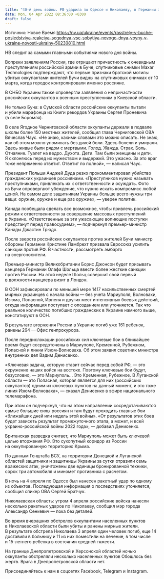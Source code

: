 ```yaml
---
title: "40-й день войны. РФ ударила по Одессе и Николаеву, в Германии заговорили об эмбарго на российские энергоносители на фоне преступлений в Буче"
date: Mon, 04 Apr 2022 08:36:00 +0300
draft: false
---
```

Источник: Новое Время https://nv.ua/ukraine/events/rasstrely-v-buche-posledstviya-reakciya-segodnya-vse-sobytiya-novogo-dnya-voyny-v-ukraine-novosti-ukrainy-50230810.html


НВ следит за самыми главными событиями нового дня войны.

 Вопреки заявлениям России, где отрицают причастность к очевидным преступлениям российской армии в Буче, спутниковые снимки Maxar Technologies подтверждают, что первые признаки братской могилы убитых оккупантами жителей Бучи видны на спутниковых снимках от 10 марта, когда городок контролировали именно россияне.

 В СНБО Украины также опровергли заявления о непричастности российских оккупантов к военным преступлениям в Киевской области.

 Не только Буча: в Сумской области российские оккупанты пытали и убили марафонца из Книги рекордов Украины Сергея Проневича (в селе Боромля).

В селе Ягодное Черниговской области оккупанты держали в подвале школы более 150 местных жителей, сообщил глава Черниговской ОВА Вячеслав Чаус. «Не знаю, какими словами это можно описать. Не знаю, как об этом можно упоминать без дикой боли. Здесь болели и умирали. Здесь живые были рядом с мертвыми. Голод. Жажда. Страх. Боль. Отчаяние. Туалет на ведро. Духота. Дети. Там были женщины и дети. Я склоняюсь перед их мужеством и выдержкй. Это ужасно. За это враг тоже непременно ответит. Ответит по полной», — написал Чаус.

 Президент Польши Анджей Дуда резко прокомментировал убийство гражданских украинцев россиянами. «Преступников нужно называть преступниками, привлекать их к ответственности и осуждать. Фото из Бучи опровергают убеждение, что нужно искать компромисс любой ценой. На самом деле защитникам Украины больше всего нужны три вещи: оружие, оружие и еще раз оружие», — уверен политик.

 Канада пообещала сделать все возможное, чтобы привлечь российский режим к ответственности за совершение массовых преступлений в Украине. «Ответственные за эти ужасающие вопиющие поступки предстанут перед правосудием», — подчеркнул премьер-министр Канады Джастин Трюдо.

 После зверств российских оккупантов против жителей Бучи министр обороны Германии Кристине Ламбрехт призвала Евросоюз усилить санкции против РФ. В частности, рассмотреть эмбарго на энергоносители.

Премьер-министр Великобритании Борис Джонсон будет призывать канцлера Германии Олафа Шольца ввести более жесткие санкции против России. На этой неделе Шольц совершит свой первый в должности канцлера визит в Лондон.

 В ООН зафиксировали по меньшей мере 1417 насильственных смертей мирных украинцев с начала войны — без учета Мариуполя, Волновахи, Изюма, Попасной, Ирпеня и других мест интенсивных боевых действий, откуда информация поступает с опозданием или уточняется. Так что реальное количество погибших гражданских в Украине намного выше, констатируют в ООН.

В результате вторжения России в Украине погиб уже 161 ребенок, ранены 264 — Офис генпрокурора.

 После передислокации российских сил ключевые бои в ближайшее время будут сосредоточены в Мариуполе, Кременной, Рубежном, Попасной и линии Изюм-Волноваха. Об этом заявил советник министра внутренних дел Вадим Денисенко.

 «Ключевая задача, которую ставит сейчас перед собой РФ, — это окружение наших войск на востоке. Поэтому ключевые бои будут, безусловно, — это Мариуполь… Это Кременная, Рубежное. В Луганской области — это Попасная, которая является для них (российских оккупантов) одним из ключевых пунктов на данный момент, и это тоже линия Изюм-Волноваха», — сказал Денисенко в эфире национального телемарафона.

 При этом он подчеркнул, что на этом направлении сосредотачиваются самые большие силы россиян и там будут проходить главные бои «ближайших дней или недель этой войны». «От результатов этих боев будет зависеть результат промежуточного этапа, а может, и всей украино-российской войны 2022 года», — добавил Денисенко.

 Британская разведка считает, что Мариуполь может быть ключевой целью вторжения РФ. Это сухопутный коридор из России на оккупированную территорию Крыма.

 По данным Генштаба ВСУ, на территории Донецкой и Луганской областей защитники и защитницы Украины за сутки отразили семь вражеских атак, уничтожены две единицы бронированной техники, сорок три автомобиля и миномет противника с расчетом.



В ночь на 4 апреля по Одессе был нанесен ракетный удар по одному из объектов. Последующая информация о последствиях уточняется, сообщил спикер ОВА Сергей Братчук.

Николаевская область: утром 4 апреля российские войска нанесли несколько ракетных ударов по Николаеву, сообщил мэр города Александр Сенкевич — пока без деталей.

Во время вчерашних обстрелов оккупантами населенных пунктов в Николаевской области были убиты и ранены мирные жители. В результате обстрела Николаева 3 апреля один человек погиб, еще 14 доставили в больницу и 11 из них поместили на лечение, в том числе и 15-летнего ребенка в состоянии средней тяжести.

На границе Днепропетровской и Херсонской областей ночью оккупанты обстреляли несколько населенных пунктов Обошлось без жертв. Врага в Днепропетровской области нет.



Присоединяйтесь к нам в соцсетях Facebook, Telegram и Instagram.
